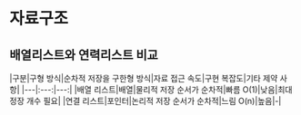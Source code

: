 # 자료구조

## 배열리스트와 연력리스트 비교

|구분|구형 방식|순차적 저장을 구한형 방식|자료 접근 속도|구현 복잡도|기타 제약 사항|
|---|:---:|---:|
|배열 리스트|배열|물리적 저장 순서가 순차적|빠름 O(1)|낮음|최대 정장 개수 필요|
|연결 리스트|포인터|논리적 저장 순서가 순차적|느림 O(n)|높음|-|

